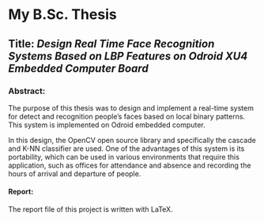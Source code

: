 # **My B.Sc. Thesis**
## Title: *Design Real Time Face Recognition Systems Based on LBP Features on Odroid XU4 Embedded Computer Board*

### Abstract:
The purpose of this thesis was to design and implement a real-time system for detect and recognition people’s faces based on local binary patterns. This system is implemented on Odroid embedded computer.

In this design, the OpenCV open source library and specifically the cascade and K-NN classifier are used. One of the advantages of this system is its portability, which can be used in various environments that require this application, such as offices for attendance and absence and recording the hours of arrival and departure of people.

#### Report:
The report file of this project is written with LaTeX.
